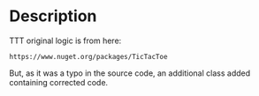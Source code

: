# Description
TTT original logic is from here:
```
https://www.nuget.org/packages/TicTacToe
```
But, as it was a typo in the source code, 
an additional class added containing corrected code.
